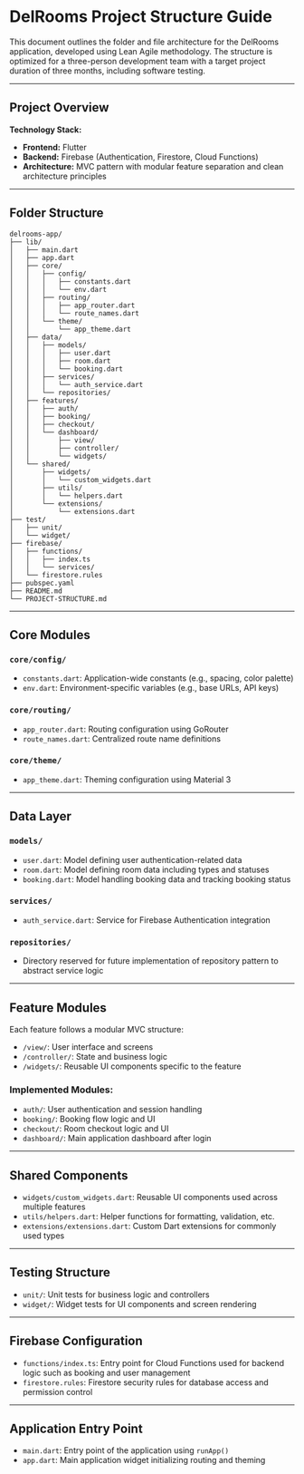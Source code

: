 # DelRooms Project Structure Guide

This document outlines the folder and file architecture for the DelRooms application, developed using Lean Agile methodology. The structure is optimized for a three-person development team with a target project duration of three months, including software testing.

---

## Project Overview

**Technology Stack:**

* **Frontend:** Flutter
* **Backend:** Firebase (Authentication, Firestore, Cloud Functions)
* **Architecture:** MVC pattern with modular feature separation and clean architecture principles

---

## Folder Structure

```
delrooms-app/
├── lib/
│   ├── main.dart
│   ├── app.dart
│   ├── core/
│   │   ├── config/
│   │   │   ├── constants.dart
│   │   │   └── env.dart
│   │   ├── routing/
│   │   │   ├── app_router.dart
│   │   │   └── route_names.dart
│   │   └── theme/
│   │       └── app_theme.dart
│   ├── data/
│   │   ├── models/
│   │   │   ├── user.dart
│   │   │   ├── room.dart
│   │   │   └── booking.dart
│   │   ├── services/
│   │   │   └── auth_service.dart
│   │   └── repositories/
│   ├── features/
│   │   ├── auth/
│   │   ├── booking/
│   │   ├── checkout/
│   │   └── dashboard/
│   │       ├── view/
│   │       ├── controller/
│   │       └── widgets/
│   └── shared/
│       ├── widgets/
│       │   └── custom_widgets.dart
│       ├── utils/
│       │   └── helpers.dart
│       └── extensions/
│           └── extensions.dart
├── test/
│   ├── unit/
│   └── widget/
├── firebase/
│   ├── functions/
│   │   ├── index.ts
│   │   └── services/
│   └── firestore.rules
├── pubspec.yaml
├── README.md
└── PROJECT-STRUCTURE.md
```

---

## Core Modules

### `core/config/`

* `constants.dart`: Application-wide constants (e.g., spacing, color palette)
* `env.dart`: Environment-specific variables (e.g., base URLs, API keys)

### `core/routing/`

* `app_router.dart`: Routing configuration using GoRouter
* `route_names.dart`: Centralized route name definitions

### `core/theme/`

* `app_theme.dart`: Theming configuration using Material 3

---

## Data Layer

### `models/`

* `user.dart`: Model defining user authentication-related data
* `room.dart`: Model defining room data including types and statuses
* `booking.dart`: Model handling booking data and tracking booking status

### `services/`

* `auth_service.dart`: Service for Firebase Authentication integration

### `repositories/`

* Directory reserved for future implementation of repository pattern to abstract service logic

---

## Feature Modules

Each feature follows a modular MVC structure:

* `/view/`: User interface and screens
* `/controller/`: State and business logic
* `/widgets/`: Reusable UI components specific to the feature

### Implemented Modules:

* `auth/`: User authentication and session handling
* `booking/`: Booking flow logic and UI
* `checkout/`: Room checkout logic and UI
* `dashboard/`: Main application dashboard after login

---

## Shared Components

* `widgets/custom_widgets.dart`: Reusable UI components used across multiple features
* `utils/helpers.dart`: Helper functions for formatting, validation, etc.
* `extensions/extensions.dart`: Custom Dart extensions for commonly used types

---

## Testing Structure

* `unit/`: Unit tests for business logic and controllers
* `widget/`: Widget tests for UI components and screen rendering

---

## Firebase Configuration

* `functions/index.ts`: Entry point for Cloud Functions used for backend logic such as booking and user management
* `firestore.rules`: Firestore security rules for database access and permission control

---

## Application Entry Point

* `main.dart`: Entry point of the application using `runApp()`
* `app.dart`: Main application widget initializing routing and theming



